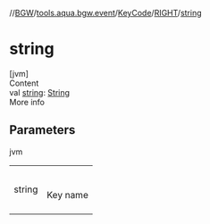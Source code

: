 //[BGW](../../../../index.md)/[tools.aqua.bgw.event](../../index.md)/[KeyCode](../index.md)/[RIGHT](index.md)/[string](string.md)



# string  
[jvm]  
Content  
val [string](string.md): [String](https://kotlinlang.org/api/latest/jvm/stdlib/kotlin/-string/index.html)  
More info  


## Parameters  
  
jvm  
  
| | |
|---|---|
| <a name="tools.aqua.bgw.event/KeyCode.RIGHT/string/#/PointingToDeclaration/"></a>string| <a name="tools.aqua.bgw.event/KeyCode.RIGHT/string/#/PointingToDeclaration/"></a><br><br>Key name<br><br>|
  
  



